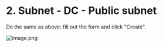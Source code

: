 # 2. Subnet - DC - Public subnet


Do the same as above: fill out the form and click "Create".


![image.png](https://prod-files-secure.s3.us-west-2.amazonaws.com/d5da4832-3825-4b06-9f7d-86c687d890a2/ec7238df-60d0-40b0-9d18-4168eb7c0421/image.png?X-Amz-Algorithm=AWS4-HMAC-SHA256&X-Amz-Content-Sha256=UNSIGNED-PAYLOAD&X-Amz-Credential=AKIAT73L2G45HZZMZUHI%2F20240903%2Fus-west-2%2Fs3%2Faws4_request&X-Amz-Date=20240903T091835Z&X-Amz-Expires=3600&X-Amz-Signature=18dbb5b09cf2a480a7b654b755e75c9c4c12df87715f25896a2a5fcec62e955f&X-Amz-SignedHeaders=host&x-id=GetObject)

